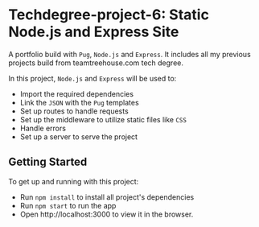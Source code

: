 # Techdegree-project-6: Static Node.js and Express Site

 A portfolio build with `Pug`, `Node.js` and `Express`. It includes all my previous projects build from teamtreehouse.com tech degree.

 In this project, `Node.js` and `Express` will be used to:
  * Import the required dependencies
  * Link the `JSON` with the `Pug` templates
  * Set up routes to handle requests
  * Set up the middleware to utilize static files like `CSS`
  * Handle errors
  * Set up a server to serve the project

## Getting Started

To get up and running with this project:
 * Run `npm install` to install all project's dependencies
 * Run `npm start` to run the app
 * Open http://localhost:3000 to view it in the browser.
